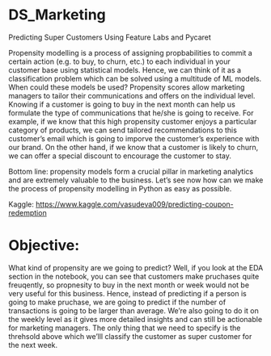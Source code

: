 # DS_Marketing

Predicting Super Customers Using Feature Labs and Pycaret

Propensity modelling is a process of assigning propbabilities to commit a certain action (e.g. to buy, to churn, etc.) to each individual in your customer base using statistical models. Hence, we can think of it as a classification problem which can be solved using a multitude of ML models. When could these models be used? Propensity scores allow marketing managers to tailor their communications and offers on the individual level. Knowing if a customer is going to buy in the next month can help us formulate the type of communications that he/she is going to receive. For example, if we know that this high propensity customer enjoys a particular category of products, we can send tailored recommendations to this customer’s email which is going to imporve the customer’s experience with our brand. On the other hand, if we know that a customer is likely to churn, we can offer a special discount to encourage the customer to stay.

Bottom line: propensity models form a crucial pillar in marketing analytics and are extremely valuable to the business. Let’s see now how can we make the process of propensity modelling in Python as easy as possible.

Kaggle: https://www.kaggle.com/vasudeva009/predicting-coupon-redemption

# Objective: 

What kind of propensity are we going to predict? Well, if you look at the EDA section in the notebook, you can see that customers make pruchases quite freuqently, so propnesity to buy in the next month or week would not be very useful for this business. Hence, instead of predicting if a person is going to make pruchase, we are going to predict if the number of transactions is going to be larger than average. We’re also going to do it on the weekly level as it gives more detailed insights and can still be actionable for marketing managers. The only thing that we need to specify is the threhsold above which we’lll classify the customer as super customer for the next week. 

